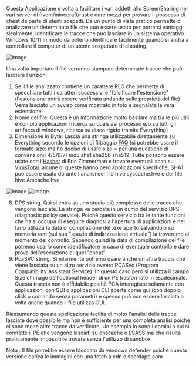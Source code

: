 
Questa Applicazione è volta a facilitare i vari addetti allo ScreenSharing nei vari server di fivem/minecraft/rust e dare mezzi per provare il possesso di cheat da parte di utenti sospetti. Da un punto di vista pratico permette di analizzare un determinato file che può essere usato per portarsi vantaggi slealmente, identificare le tracce che può lasciare in un sistema operativo Windows 10/11 in modo da poterlo identificare facilmente quando si andrà a controllare il computer di un utente sospettato di cheating.

![image](https://github.com/Katoylla/String-Extractor/assets/170234034/a94fe9d2-e9ac-418d-b99e-272e4f6ad521)

Una volta importato il file verranno stampate determinate tracce che può lasciare
Funzioni
1) Se il file analizzato contiene un carattere RLO che permette di specchiare tutti i caratteri successivi e "falsificare l'estensione" (l'estensione potrà essere verificata andando sulle proprietà del file) Verra lasciato un avviso come mostrato in foto e segnalata la vera estensione
2) Nome del file: Questa è un informazione molto basilare ma tra le più utili e con più applicazioni (ricerca su qualsiasi processo e/o su tutti gli artifacts di windows, ricerca su disco rigido tramite Everything)
3) Dimensione in Byte: Lascia una stringa utilizzabile direttamente su Everything secondo le opzioni di filtraggio [FAQ](https://www.voidtools.com/support/everything/searching/) (si potrebbe usare il formato size: ma ho deciso di usare size:= per una questione di convenzioni)
4/5/6/7) md5 sha1 sha256 sha512: Tutte possono essere usate con l'[Hasher](https://github.com/EZToolsManuals/EZToolsManuals/blob/main/manuscript/hasher.txt) di Eric Zimmerman e trovare eventuali scan su [VirusTotal](https://www.virustotal.com/gui/home/upload). alcune di queste hanno però applicazioni specifiche, SHA1 può essere usata durante l'analisi del file hive syscache.hve e del file hive Amcache.hve

![image](https://github.com/Katoylla/String-Extractor/assets/170234034/cdf46188-968b-4c00-af54-8b5c180df66a)
![image](https://github.com/Katoylla/String-Extractor/assets/170234034/c1a5fc10-c294-45b8-9ae1-8bb83b6f22df)

8) DPS string. Qui si entra su uno studio più complesso delle tracce che vengono lasciate. La stringa va cercata in un dump del servizio DPS (diagnostic policy service). Poichè questo servizio tra le tante funzioni che ha si occupa di eseguire diagnosi all'apertura di applicazioni e nel farlo utilizza la data di compilazione del .exe aperto salvandolo su memoria ram (sul suo "spazio di indirizzazione virtuale") la troveremo al momento del controllo. Sapendo quindi la data di compilazione del file potremo usarlo come identificatore in caso di eventuale controllo e dare prova dell'esecuzione di quel "cheat".
9) PcaSVC string. Similarmente potremo usare anche un altra traccia che viene lasciata su un altro servizio ovvero PCASvc (Program Compatibility Assistant Service). In questo caso però si utilizza il campo Size of image dell'optional header di un PE trasformato in esadecimale. Questa traccia non è affidabile poichè PCA interagisce solamente con applicazioni con GUI o applicazioni CLI aperte come gui (con doppio click o comando senza parametri) e spesso può non essere lasciata a volta anche quando il file utilizza GUI. 

Riassumendo questa applicazione facilita di molto l'analisi delle tracce lasciate dove possibile ma non è sufficiente per una completa analisi poichè ci sono molte altre tracce da verificare. Un esempio lo sono i domini a cui si connette il PE che vengono lasciati su dnscache e LSASS ma che risulta praticamente Impossibile trovare senza l'utilizzo di sandbox

Nota : Il file potrebbe essere bloccato da windows defender poichè questa versione carica le immagini con una fetch a cdn.discordapp.com
